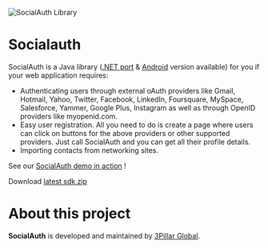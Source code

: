 ![SocialAuth Library](https://raw.github.com/wiki/3pillarlabs/socialauth/images/java.png)

Socialauth
================

SocialAuth is a Java library ([.NET port](http://code.google.com/p/socialauth-net/) & [Android](http://code.google.com/p/socialauth-android/) version available) for you if your web application requires:

* Authenticating users through external oAuth providers like Gmail, Hotmail, Yahoo, Twitter, Facebook, LinkedIn, Foursquare, MySpace, Salesforce, Yammer, Google Plus, Instagram as well as through OpenID providers like myopenid.com.
* Easy user registration. All you need to do is create a page where users can click on buttons for the above providers or other supported providers. Just call SocialAuth and you can get all their profile details.
* Importing contacts from networking sites.

See our [SocialAuth demo in action](http://atg.3pillarglobal.com/socialauthdemo) !

Download [latest sdk zip](https://sourceforge.net/projects/socialauth/files/latest/download)

# About this project

**SocialAuth** is developed and maintained by [3Pillar Global](http://www.3pillarglobal.com/).
